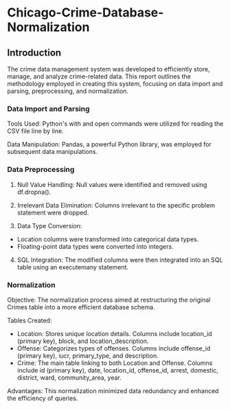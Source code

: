 # Chicago-Crime-Database-Normalization

## Introduction

The crime data management system was developed to efficiently store, manage, and analyze crime-related data. This report outlines the methodology employed in creating this system, focusing on data import and parsing, preprocessing, and normalization.

### Data Import and Parsing

Tools Used: Python's with and open commands were utilized for reading the CSV file line by line.

Data Manipulation: Pandas, a powerful Python library, was employed for subsequent data manipulations.

### Data Preprocessing

1. Null Value Handling: Null values were identified and removed using df.dropna().

2. Irrelevant Data Elimination: Columns irrelevant to the specific problem statement were dropped.

3. Data Type Conversion:
- Location columns were transformed into categorical data types.
- Floating-point data types were converted into integers.

4. SQL Integration: The modified columns were then integrated into an SQL table using an executemany statement.

### Normalization

Objective: The normalization process aimed at restructuring the original Crimes table into a more efficient database schema.

Tables Created:

- Location: Stores unique location details. Columns include location_id (primary key), block, and location_description.
- Offense: Categorizes types of offenses. Columns include offense_id (primary key), iucr, primary_type, and description.
- Crime: The main table linking to both Location and Offense. Columns include id (primary key), date, location_id, offense_id, arrest, domestic, district, ward, community_area, year.

Advantages: This normalization minimized data redundancy and enhanced the efficiency of queries.
